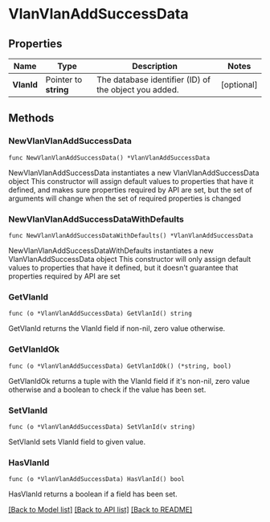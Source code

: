 # VlanVlanAddSuccessData

## Properties

Name | Type | Description | Notes
------------ | ------------- | ------------- | -------------
**VlanId** | Pointer to **string** | The database identifier (ID) of the object you added. | [optional] 

## Methods

### NewVlanVlanAddSuccessData

`func NewVlanVlanAddSuccessData() *VlanVlanAddSuccessData`

NewVlanVlanAddSuccessData instantiates a new VlanVlanAddSuccessData object
This constructor will assign default values to properties that have it defined,
and makes sure properties required by API are set, but the set of arguments
will change when the set of required properties is changed

### NewVlanVlanAddSuccessDataWithDefaults

`func NewVlanVlanAddSuccessDataWithDefaults() *VlanVlanAddSuccessData`

NewVlanVlanAddSuccessDataWithDefaults instantiates a new VlanVlanAddSuccessData object
This constructor will only assign default values to properties that have it defined,
but it doesn't guarantee that properties required by API are set

### GetVlanId

`func (o *VlanVlanAddSuccessData) GetVlanId() string`

GetVlanId returns the VlanId field if non-nil, zero value otherwise.

### GetVlanIdOk

`func (o *VlanVlanAddSuccessData) GetVlanIdOk() (*string, bool)`

GetVlanIdOk returns a tuple with the VlanId field if it's non-nil, zero value otherwise
and a boolean to check if the value has been set.

### SetVlanId

`func (o *VlanVlanAddSuccessData) SetVlanId(v string)`

SetVlanId sets VlanId field to given value.

### HasVlanId

`func (o *VlanVlanAddSuccessData) HasVlanId() bool`

HasVlanId returns a boolean if a field has been set.


[[Back to Model list]](../README.md#documentation-for-models) [[Back to API list]](../README.md#documentation-for-api-endpoints) [[Back to README]](../README.md)


